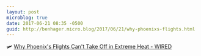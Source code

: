 ```yaml
---
layout: post
microblog: true
date: 2017-06-21 08:35 -0500
guid: http://benhager.micro.blog/2017/06/21/why-phoenixs-flights.html
---
```

🛩 [Why Phoenix's Flights Can't Take Off in Extreme Heat - WIRED](https://www.wired.com/story/phoenix-flights-canceled-heat/)
